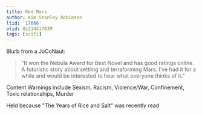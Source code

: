 ```yaml
---
title: Red Mars
author: Kim Stanley Robinson
ltid: '17666'
olid: OL21441703M
tags: [scifi]
---
```


Blurb from a JoCoNaut:

> "It won the Nebula Award for Best Novel and has good ratings online. A
> futuristic story about settling and terraforming Mars. I’ve had it for a while
> and would be interested to hear what everyone thinks of it."

Content Warnings include Sexism, Racism, Violence/War, Confinement, Toxic
relationships, Murder

Held because "The Years of Rice and Salt" was recently read
